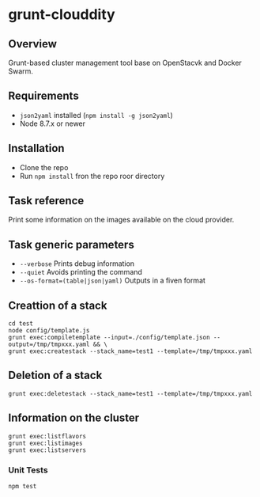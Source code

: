 # grunt-clouddity

## Overview 

Grunt-based cluster management tool base on OpenStacvk and Docker Swarm. 


## Requirements

* `json2yaml` installed (`npm install -g json2yaml`)
* Node 8.7.x or newer


## Installation

* Clone the repo
* Run `npm install` fron the repo roor directory


## Task reference

Print some information on the images available on the cloud provider.


## Task generic parameters

* `--verbose` Prints debug information
* `--quiet` Avoids printing the command 
* `--os-format=(table|json|yaml)` Outputs in a fiven format 


## Creattion of a stack

```
cd test
node config/template.js
grunt exec:compiletemplate --input=./config/template.json --output=/tmp/tmpxxx.yaml && \
grunt exec:createstack --stack_name=test1 --template=/tmp/tmpxxx.yaml
```


## Deletion of a stack

```
grunt exec:deletestack --stack_name=test1 --template=/tmp/tmpxxx.yaml
```


## Information on the cluster

```
grunt exec:listflavors 
grunt exec:listimages  
grunt exec:listservers 
```
 

### Unit Tests

`npm test`

